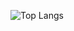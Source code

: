 ![Top Langs](https://github-readme-stats.vercel.app/api/top-langs/?username=krembanan4e&layout=compact&theme=midnight_purple)


